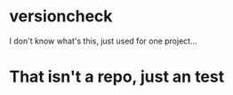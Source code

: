 # versioncheck
I don't know what's this, just used for one project...

# That isn't a repo, just an test
